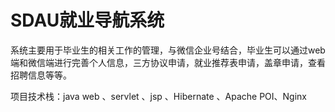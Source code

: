 # SDAU就业导航系统

系统主要用于毕业生的相关工作的管理，与微信企业号结合，毕业生可以通过web端和微信端进行完善个人信息，三方协议申请，就业推荐表申请，盖章申请，查看招聘信息等等。

项目技术栈：java web 、servlet 、jsp 、Hibernate 、Apache POI、Nginx